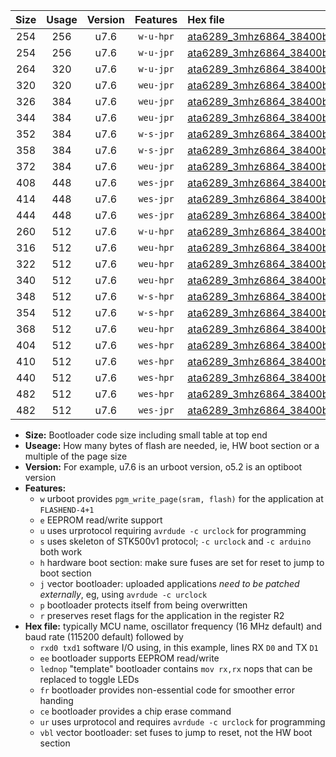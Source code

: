 |Size|Usage|Version|Features|Hex file|
|:-:|:-:|:-:|:-:|:--|
|254|256|u7.6|`w-u-hpr`|[ata6289_3mhz6864_38400bps_rxb0_txb1_ur.hex](https://raw.githubusercontent.com/stefanrueger/urboot/main//ata6289_3mhz6864_38400bps_rxb0_txb1_ur.hex)|
|254|256|u7.6|`w-u-jpr`|[ata6289_3mhz6864_38400bps_rxb0_txb1_ur_vbl.hex](https://raw.githubusercontent.com/stefanrueger/urboot/main//ata6289_3mhz6864_38400bps_rxb0_txb1_ur_vbl.hex)|
|264|320|u7.6|`w-u-jpr`|[ata6289_3mhz6864_38400bps_rxb0_txb1_lednop_ur_vbl.hex](https://raw.githubusercontent.com/stefanrueger/urboot/main//ata6289_3mhz6864_38400bps_rxb0_txb1_lednop_ur_vbl.hex)|
|320|320|u7.6|`weu-jpr`|[ata6289_3mhz6864_38400bps_rxb0_txb1_ee_ur_vbl.hex](https://raw.githubusercontent.com/stefanrueger/urboot/main//ata6289_3mhz6864_38400bps_rxb0_txb1_ee_ur_vbl.hex)|
|326|384|u7.6|`weu-jpr`|[ata6289_3mhz6864_38400bps_rxb0_txb1_ee_lednop_ur_vbl.hex](https://raw.githubusercontent.com/stefanrueger/urboot/main//ata6289_3mhz6864_38400bps_rxb0_txb1_ee_lednop_ur_vbl.hex)|
|344|384|u7.6|`weu-jpr`|[ata6289_3mhz6864_38400bps_rxb0_txb1_ee_lednop_fr_ur_vbl.hex](https://raw.githubusercontent.com/stefanrueger/urboot/main//ata6289_3mhz6864_38400bps_rxb0_txb1_ee_lednop_fr_ur_vbl.hex)|
|352|384|u7.6|`w-s-jpr`|[ata6289_3mhz6864_38400bps_rxb0_txb1_vbl.hex](https://raw.githubusercontent.com/stefanrueger/urboot/main//ata6289_3mhz6864_38400bps_rxb0_txb1_vbl.hex)|
|358|384|u7.6|`w-s-jpr`|[ata6289_3mhz6864_38400bps_rxb0_txb1_lednop_vbl.hex](https://raw.githubusercontent.com/stefanrueger/urboot/main//ata6289_3mhz6864_38400bps_rxb0_txb1_lednop_vbl.hex)|
|372|384|u7.6|`weu-jpr`|[ata6289_3mhz6864_38400bps_rxb0_txb1_ee_lednop_fr_ce_ur_vbl.hex](https://raw.githubusercontent.com/stefanrueger/urboot/main//ata6289_3mhz6864_38400bps_rxb0_txb1_ee_lednop_fr_ce_ur_vbl.hex)|
|408|448|u7.6|`wes-jpr`|[ata6289_3mhz6864_38400bps_rxb0_txb1_ee_vbl.hex](https://raw.githubusercontent.com/stefanrueger/urboot/main//ata6289_3mhz6864_38400bps_rxb0_txb1_ee_vbl.hex)|
|414|448|u7.6|`wes-jpr`|[ata6289_3mhz6864_38400bps_rxb0_txb1_ee_lednop_vbl.hex](https://raw.githubusercontent.com/stefanrueger/urboot/main//ata6289_3mhz6864_38400bps_rxb0_txb1_ee_lednop_vbl.hex)|
|444|448|u7.6|`wes-jpr`|[ata6289_3mhz6864_38400bps_rxb0_txb1_ee_lednop_fr_vbl.hex](https://raw.githubusercontent.com/stefanrueger/urboot/main//ata6289_3mhz6864_38400bps_rxb0_txb1_ee_lednop_fr_vbl.hex)|
|260|512|u7.6|`w-u-hpr`|[ata6289_3mhz6864_38400bps_rxb0_txb1_lednop_ur.hex](https://raw.githubusercontent.com/stefanrueger/urboot/main//ata6289_3mhz6864_38400bps_rxb0_txb1_lednop_ur.hex)|
|316|512|u7.6|`weu-hpr`|[ata6289_3mhz6864_38400bps_rxb0_txb1_ee_ur.hex](https://raw.githubusercontent.com/stefanrueger/urboot/main//ata6289_3mhz6864_38400bps_rxb0_txb1_ee_ur.hex)|
|322|512|u7.6|`weu-hpr`|[ata6289_3mhz6864_38400bps_rxb0_txb1_ee_lednop_ur.hex](https://raw.githubusercontent.com/stefanrueger/urboot/main//ata6289_3mhz6864_38400bps_rxb0_txb1_ee_lednop_ur.hex)|
|340|512|u7.6|`weu-hpr`|[ata6289_3mhz6864_38400bps_rxb0_txb1_ee_lednop_fr_ur.hex](https://raw.githubusercontent.com/stefanrueger/urboot/main//ata6289_3mhz6864_38400bps_rxb0_txb1_ee_lednop_fr_ur.hex)|
|348|512|u7.6|`w-s-hpr`|[ata6289_3mhz6864_38400bps_rxb0_txb1.hex](https://raw.githubusercontent.com/stefanrueger/urboot/main//ata6289_3mhz6864_38400bps_rxb0_txb1.hex)|
|354|512|u7.6|`w-s-hpr`|[ata6289_3mhz6864_38400bps_rxb0_txb1_lednop.hex](https://raw.githubusercontent.com/stefanrueger/urboot/main//ata6289_3mhz6864_38400bps_rxb0_txb1_lednop.hex)|
|368|512|u7.6|`weu-hpr`|[ata6289_3mhz6864_38400bps_rxb0_txb1_ee_lednop_fr_ce_ur.hex](https://raw.githubusercontent.com/stefanrueger/urboot/main//ata6289_3mhz6864_38400bps_rxb0_txb1_ee_lednop_fr_ce_ur.hex)|
|404|512|u7.6|`wes-hpr`|[ata6289_3mhz6864_38400bps_rxb0_txb1_ee.hex](https://raw.githubusercontent.com/stefanrueger/urboot/main//ata6289_3mhz6864_38400bps_rxb0_txb1_ee.hex)|
|410|512|u7.6|`wes-hpr`|[ata6289_3mhz6864_38400bps_rxb0_txb1_ee_lednop.hex](https://raw.githubusercontent.com/stefanrueger/urboot/main//ata6289_3mhz6864_38400bps_rxb0_txb1_ee_lednop.hex)|
|440|512|u7.6|`wes-hpr`|[ata6289_3mhz6864_38400bps_rxb0_txb1_ee_lednop_fr.hex](https://raw.githubusercontent.com/stefanrueger/urboot/main//ata6289_3mhz6864_38400bps_rxb0_txb1_ee_lednop_fr.hex)|
|482|512|u7.6|`wes-hpr`|[ata6289_3mhz6864_38400bps_rxb0_txb1_ee_lednop_fr_ce.hex](https://raw.githubusercontent.com/stefanrueger/urboot/main//ata6289_3mhz6864_38400bps_rxb0_txb1_ee_lednop_fr_ce.hex)|
|482|512|u7.6|`wes-jpr`|[ata6289_3mhz6864_38400bps_rxb0_txb1_ee_lednop_fr_ce_vbl.hex](https://raw.githubusercontent.com/stefanrueger/urboot/main//ata6289_3mhz6864_38400bps_rxb0_txb1_ee_lednop_fr_ce_vbl.hex)|

- **Size:** Bootloader code size including small table at top end
- **Useage:** How many bytes of flash are needed, ie, HW boot section or a multiple of the page size
- **Version:** For example, u7.6 is an urboot version, o5.2 is an optiboot version
- **Features:**
  + `w` urboot provides `pgm_write_page(sram, flash)` for the application at `FLASHEND-4+1`
  + `e` EEPROM read/write support
  + `u` uses urprotocol requiring `avrdude -c urclock` for programming
  + `s` uses skeleton of STK500v1 protocol; `-c urclock` and `-c arduino` both work
  + `h` hardware boot section: make sure fuses are set for reset to jump to boot section
  + `j` vector bootloader: uploaded applications *need to be patched externally*, eg, using `avrdude -c urclock`
  + `p` bootloader protects itself from being overwritten
  + `r` preserves reset flags for the application in the register R2
- **Hex file:** typically MCU name, oscillator frequency (16 MHz default) and baud rate (115200 default) followed by
  + `rxd0 txd1` software I/O using, in this example, lines RX `D0` and TX `D1`
  + `ee` bootloader supports EEPROM read/write
  + `lednop` "template" bootloader contains `mov rx,rx` nops that can be replaced to toggle LEDs
  + `fr` bootloader provides non-essential code for smoother error handing
  + `ce` bootloader provides a chip erase command
  + `ur` uses urprotocol and requires `avrdude -c urclock` for programming
  + `vbl` vector bootloader: set fuses to jump to reset, not the HW boot section
